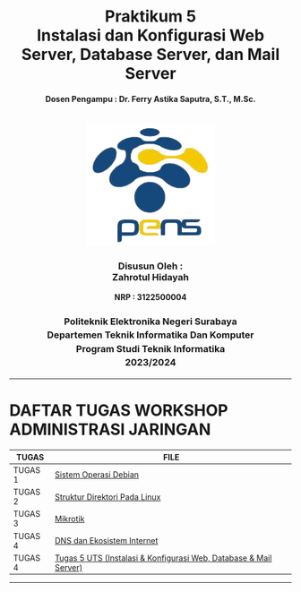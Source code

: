<div align="center">
  <h1 style="text-align: center;font-weight: bold">Praktikum 5<br>Instalasi dan Konfigurasi Web Server, Database Server, dan Mail Server</h1>
  <h4 style="text-align: center;">Dosen Pengampu : Dr. Ferry Astika Saputra, S.T., M.Sc.</h4>
</div>
<br />
<div align="center">
  <img src="https://github.com/zah1703/SysAdmin-3122500004/blob/main/Tugas%205_UTS/assets/logopens.png" alt="Logo PENS">
  <h3 style="text-align: center;">Disusun Oleh : <br>Zahrotul Hidayah</h3>
  <p style="text-align: center;">
    <strong>NRP : 3122500004</strong><br>
  </p>

<h3 style="text-align: center;line-height: 1.5">Politeknik Elektronika Negeri Surabaya<br>Departemen Teknik Informatika Dan Komputer<br>Program Studi Teknik Informatika<br>2023/2024</h3>
  <hr>
</div>

# DAFTAR TUGAS WORKSHOP ADMINISTRASI JARINGAN

| TUGAS | FILE |
| ------| -----|
| TUGAS 1| [Sistem Operasi Debian](https://github.com/zah1703/SysAdmin-3122500004/blob/main/Tugas1.md) |
| TUGAS 2| [Struktur Direktori Pada Linux](https://github.com/zah1703/SysAdmin-3122500004/tree/main/Tugas_2)|
| TUGAS 3| [Mikrotik](https://github.com/zah1703/SysAdmin-3122500004/tree/main/Tugas_3)|
| TUGAS 4| [DNS dan Ekosistem Internet](https://github.com/zah1703/SysAdmin-3122500004/tree/main/Tugas%204)|
| TUGAS 4| [Tugas 5 UTS (Instalasi & Konfigurasi Web, Database & Mail Server)](https://github.com/zah1703/SysAdmin-3122500004/tree/main/Tugas%205_UTS)|

---

